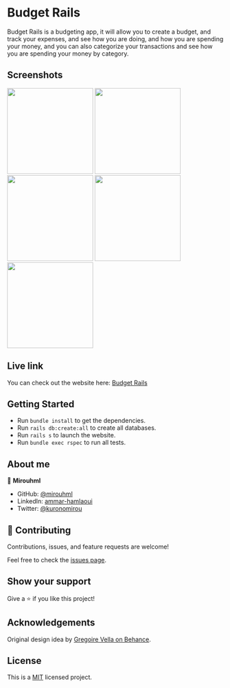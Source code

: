# Budget Rails

Budget Rails is a budgeting app, it will allow you to create a budget, and track your expenses, and see how you are doing, and how you are spending your money, and you can also categorize your transactions and see how you are spending your money by category.

## Screenshots

<div>
  <img src="https://user-images.githubusercontent.com/20567503/176318560-e9cae0c9-9919-420b-926b-e8367b021c2a.png" width="200">
  <img src="https://user-images.githubusercontent.com/20567503/176318719-3eee0d7f-cad4-4b36-bafe-8c4946913719.png" width="200">
  <img src="https://user-images.githubusercontent.com/20567503/176319290-62444c00-b3cb-4df0-b0d9-9633ee22f11c.png" width="200">
  <img src="https://user-images.githubusercontent.com/20567503/176319315-277533e8-e800-4aa1-8cea-b50105f6f84c.png" width="200">
  <img src="https://user-images.githubusercontent.com/20567503/176319379-9ec89761-e94e-40fc-8335-8bb7e21b37cf.png" width="200">
</div>

## Live link

You can check out the website here: [Budget Rails](https://mirouhml-budget-rails.herokuapp.com/)

## Getting Started

- Run `bundle install` to get the dependencies.
- Run `rails db:create:all` to create all databases.
- Run `rails s` to launch the website.
- Run `bundle exec rspec` to run all tests.

## About me

👤 **Mirouhml**

- GitHub: [@mirouhml](https://github.com/mirouhml)
- LinkedIn: [ammar-hamlaoui](https://www.linkedin.com/in/ammar-hamlaoui/)
- Twitter: [@kuronomirou](https://twitter.com/kuronomirou)

## 🤝 Contributing

Contributions, issues, and feature requests are welcome!

Feel free to check the [issues page](../../issues/).

## Show your support

Give a ⭐️ if you like this project!

## Acknowledgements

Original design idea by [Gregoire Vella on Behance](https://www.behance.net/gregoirevella).

## License

This is a [MIT](./LICENSE) licensed project.
